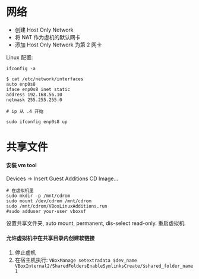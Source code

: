 # 网络

* 创建 Host Only Network
* 将 NAT 作为虚机的默认网卡
* 添加 Host Only Network 为第 2 网卡

Linux 配置:

```
ifconfig -a

$ cat /etc/network/interfaces
auto enp0s8
iface enp0s8 inet static
address 192.168.56.10
netmask 255.255.255.0

# ip 从 .4 开始

sudo ifconfig enp0s8 up
```

# 共享文件

#### 安装 vm tool

Devices -> Insert Guest Additions CD Image...

```
# 在虚拟机里
sudo mkdir -p /mnt/cdrom
sudo mount /dev/cdrom /mnt/cdrom
sudo /mnt/cdrom/VBoxLinuxAdditions.run
#sudo adduser your-user vboxsf
```

设置共享文件夹, auto mount, permanent, dis-select read-only. 重启虚拟机.

#### 允许虚拟机中在共享目录内创建软链接

1. 停止虚机
2. 在宿主机执行: `VBoxManage setextradata $dev_name VBoxInternal2/SharedFoldersEnableSymlinksCreate/$shared_folder_name 1`

